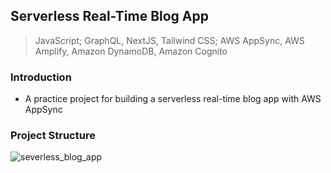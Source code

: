 ## Serverless Real-Time Blog App
> JavaScript; GraphQL, NextJS, Tailwind CSS; AWS AppSync, AWS Amplify, Amazon DynamoDB, Amazon Cognito

### Introduction
* A practice project for building a serverless real-time blog app with AWS AppSync

### Project Structure
![severless_blog_app](https://github.com/alimhtsai/Serverless_blog_app_2/assets/48788292/63d7ff9b-ced8-472c-b9ba-8c82290c07c2)

